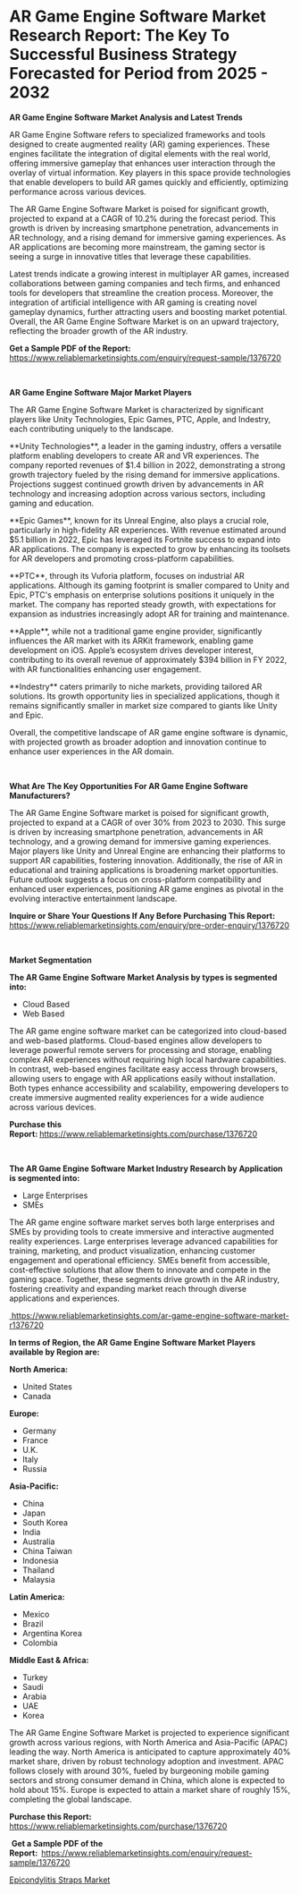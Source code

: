 <p><h1>AR Game Engine Software Market Research Report: The Key To Successful Business Strategy Forecasted for Period from 2025 - 2032</h1></p><p><strong>AR Game Engine Software Market Analysis and Latest Trends</strong></p>
<p><p>AR Game Engine Software refers to specialized frameworks and tools designed to create augmented reality (AR) gaming experiences. These engines facilitate the integration of digital elements with the real world, offering immersive gameplay that enhances user interaction through the overlay of virtual information. Key players in this space provide technologies that enable developers to build AR games quickly and efficiently, optimizing performance across various devices.</p><p>The AR Game Engine Software Market is poised for significant growth, projected to expand at a CAGR of 10.2% during the forecast period. This growth is driven by increasing smartphone penetration, advancements in AR technology, and a rising demand for immersive gaming experiences. As AR applications are becoming more mainstream, the gaming sector is seeing a surge in innovative titles that leverage these capabilities.</p><p>Latest trends indicate a growing interest in multiplayer AR games, increased collaborations between gaming companies and tech firms, and enhanced tools for developers that streamline the creation process. Moreover, the integration of artificial intelligence with AR gaming is creating novel gameplay dynamics, further attracting users and boosting market potential. Overall, the AR Game Engine Software Market is on an upward trajectory, reflecting the broader growth of the AR industry.</p></p>
<p><strong>Get a Sample PDF of the Report:&nbsp;</strong> <a href="https://www.reliablemarketinsights.com/enquiry/request-sample/1376720?utm_campaign=1948&utm_medium=2&utm_source=Github&utm_content=ia&utm_term=13012025&utm_id=ar-game-engine-software">https://www.reliablemarketinsights.com/enquiry/request-sample/1376720</a></p>
<p>&nbsp;</p>
<p><strong>AR Game Engine Software Major Market Players</strong></p>
<p><p>The AR Game Engine Software Market is characterized by significant players like Unity Technologies, Epic Games, PTC, Apple, and Indestry, each contributing uniquely to the landscape.</p><p>**Unity Technologies**, a leader in the gaming industry, offers a versatile platform enabling developers to create AR and VR experiences. The company reported revenues of $1.4 billion in 2022, demonstrating a strong growth trajectory fueled by the rising demand for immersive applications. Projections suggest continued growth driven by advancements in AR technology and increasing adoption across various sectors, including gaming and education.</p><p>**Epic Games**, known for its Unreal Engine, also plays a crucial role, particularly in high-fidelity AR experiences. With revenue estimated around $5.1 billion in 2022, Epic has leveraged its Fortnite success to expand into AR applications. The company is expected to grow by enhancing its toolsets for AR developers and promoting cross-platform capabilities.</p><p>**PTC**, through its Vuforia platform, focuses on industrial AR applications. Although its gaming footprint is smaller compared to Unity and Epic, PTC's emphasis on enterprise solutions positions it uniquely in the market. The company has reported steady growth, with expectations for expansion as industries increasingly adopt AR for training and maintenance.</p><p>**Apple**, while not a traditional game engine provider, significantly influences the AR market with its ARKit framework, enabling game development on iOS. Apple’s ecosystem drives developer interest, contributing to its overall revenue of approximately $394 billion in FY 2022, with AR functionalities enhancing user engagement.</p><p>**Indestry** caters primarily to niche markets, providing tailored AR solutions. Its growth opportunity lies in specialized applications, though it remains significantly smaller in market size compared to giants like Unity and Epic.</p><p>Overall, the competitive landscape of AR game engine software is dynamic, with projected growth as broader adoption and innovation continue to enhance user experiences in the AR domain.</p></p>
<p>&nbsp;</p>
<p><strong>What Are The Key Opportunities For AR Game Engine Software Manufacturers?</strong></p>
<p><p>The AR Game Engine Software market is poised for significant growth, projected to expand at a CAGR of over 30% from 2023 to 2030. This surge is driven by increasing smartphone penetration, advancements in AR technology, and a growing demand for immersive gaming experiences. Major players like Unity and Unreal Engine are enhancing their platforms to support AR capabilities, fostering innovation. Additionally, the rise of AR in educational and training applications is broadening market opportunities. Future outlook suggests a focus on cross-platform compatibility and enhanced user experiences, positioning AR game engines as pivotal in the evolving interactive entertainment landscape.</p></p>
<p><strong>Inquire or Share Your Questions If Any Before Purchasing This Report:</strong> <a href="https://www.reliablemarketinsights.com/enquiry/pre-order-enquiry/1376720?utm_campaign=1948&utm_medium=2&utm_source=Github&utm_content=ia&utm_term=13012025&utm_id=ar-game-engine-software">https://www.reliablemarketinsights.com/enquiry/pre-order-enquiry/1376720</a></p>
<p>&nbsp;</p>
<p><strong>Market Segmentation</strong></p>
<p><strong>The AR Game Engine Software Market Analysis by types is segmented into:</strong></p>
<p><ul><li>Cloud Based</li><li>Web Based</li></ul></p>
<p><p>The AR game engine software market can be categorized into cloud-based and web-based platforms. Cloud-based engines allow developers to leverage powerful remote servers for processing and storage, enabling complex AR experiences without requiring high local hardware capabilities. In contrast, web-based engines facilitate easy access through browsers, allowing users to engage with AR applications easily without installation. Both types enhance accessibility and scalability, empowering developers to create immersive augmented reality experiences for a wide audience across various devices.</p></p>
<p><strong>Purchase this Report:&nbsp;</strong><a href="https://www.reliablemarketinsights.com/purchase/1376720?utm_campaign=1948&utm_medium=2&utm_source=Github&utm_content=ia&utm_term=13012025&utm_id=ar-game-engine-software">https://www.reliablemarketinsights.com/purchase/1376720</a></p>
<p>&nbsp;</p>
<p><strong>The AR Game Engine Software Market Industry Research by Application is segmented into:</strong></p>
<p><ul><li>Large Enterprises</li><li>SMEs</li></ul></p>
<p><p>The AR game engine software market serves both large enterprises and SMEs by providing tools to create immersive and interactive augmented reality experiences. Large enterprises leverage advanced capabilities for training, marketing, and product visualization, enhancing customer engagement and operational efficiency. SMEs benefit from accessible, cost-effective solutions that allow them to innovate and compete in the gaming space. Together, these segments drive growth in the AR industry, fostering creativity and expanding market reach through diverse applications and experiences.</p></p>
<p><a href="https://www.reliablemarketinsights.com/ar-game-engine-software-market-r1376720?utm_campaign=1948&utm_medium=2&utm_source=Github&utm_content=ia&utm_term=13012025&utm_id=ar-game-engine-software">&nbsp;https://www.reliablemarketinsights.com/ar-game-engine-software-market-r1376720</a></p>
<p><strong>In terms of Region, the AR Game Engine Software Market Players available by Region are:</strong></p>
<p>
    <p> <strong> North America: </strong>
        <ul>
            <li>United States</li>
            <li>Canada</li>
        </ul>
        </p> 
    <p> <strong> Europe: </strong>
        <ul>
            <li>Germany</li>
            <li>France</li>
            <li>U.K.</li>
            <li>Italy</li>
            <li>Russia</li>
        </ul>
        </p> 
    <p> <strong> Asia-Pacific: </strong>
        <ul>
            <li>China</li>
            <li>Japan</li>
            <li>South Korea</li>
            <li>India</li>
            <li>Australia</li>
            <li>China Taiwan</li>
            <li>Indonesia</li>
            <li>Thailand</li>
            <li>Malaysia</li>
        </ul>
        </p> 
    <p> <strong> Latin America: </strong>
        <ul>
            <li>Mexico</li>
            <li>Brazil</li>
            <li>Argentina Korea</li>
            <li>Colombia</li>
        </ul>
        </p> 
    <p> <strong> Middle East & Africa: </strong>
        <ul>
            <li>Turkey</li>
            <li>Saudi</li>
            <li>Arabia</li>
            <li>UAE</li>
            <li>Korea</li>
        </ul>
    </p>
    </p>
<p><p>The AR Game Engine Software Market is projected to experience significant growth across various regions, with North America and Asia-Pacific (APAC) leading the way. North America is anticipated to capture approximately 40% market share, driven by robust technology adoption and investment. APAC follows closely with around 30%, fueled by burgeoning mobile gaming sectors and strong consumer demand in China, which alone is expected to hold about 15%. Europe is expected to attain a market share of roughly 15%, completing the global landscape.</p></p>
<p><strong>Purchase this Report: </strong><a href="https://www.reliablemarketinsights.com/purchase/1376720?utm_campaign=1948&utm_medium=2&utm_source=Github&utm_content=ia&utm_term=13012025&utm_id=ar-game-engine-software">https://www.reliablemarketinsights.com/purchase/1376720</a></p>
<p>&nbsp;<strong>Get a Sample PDF of the Report:&nbsp;&nbsp;</strong><a href="https://www.reliablemarketinsights.com/enquiry/request-sample/1376720?utm_campaign=1948&utm_medium=2&utm_source=Github&utm_content=ia&utm_term=13012025&utm_id=ar-game-engine-software">https://www.reliablemarketinsights.com/enquiry/request-sample/1376720</a></p>
<p><strong></strong></p>
<p><p><a href="https://github.com/rahu1506/Market-Research-Report-List-6/blob/main/epicondylitis-straps-market.md?utm_campaign=1948&utm_medium=2&utm_source=Github&utm_content=ia&utm_term=13012025&utm_id=ar-game-engine-software">Epicondylitis Straps Market</a></p></p>